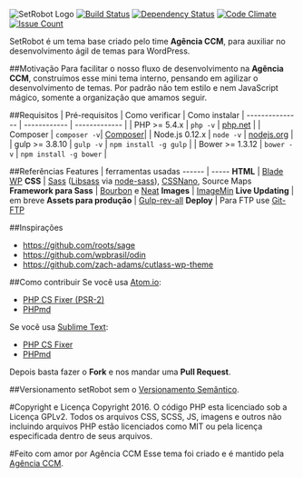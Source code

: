 ![SetRobot Logo](http://agenciaccm.s3-sa-east-1.amazonaws.com/uploads/2016/07/16165134/setrobot_logo.svg "SetRobot")
[![Build Status](https://travis-ci.org/CC-Mkt/setRobot.svg?branch=master)](https://travis-ci.org/CC-Mkt/setRobot)
[![Dependency Status](https://david-dm.org/CC-Mkt/setRobot.svg)](https://david-dm.org/CC-Mkt/setRobot)
[![Code Climate](https://codeclimate.com/github/CC-Mkt/setRobot/badges/gpa.svg)](https://codeclimate.com/github/CC-Mkt/setRobot)
[![Issue Count](https://codeclimate.com/github/CC-Mkt/setRobot/badges/issue_count.svg)](https://codeclimate.com/github/CC-Mkt/setRobot)

SetRobot é um tema base criado pelo time **Agência CCM**, para auxiliar no desenvolvimento ágil de temas para WordPress.

##Motivação
Para facilitar o nosso fluxo de desenvolvimento na **Agência CCM**, construímos esse mini tema interno, pensando em agilizar o desenvolvimento de temas. Por padrão não tem estilo e nem JavaScript mágico, somente a organização que amamos seguir.

##Requisitos
| Pré-requisitos    | Como verificar | Como instalar
| --------------- | ------------ | ------------- |
| PHP >= 5.4.x    | `php -v`     | [php.net](http://php.net/manual/en/install.php) |
| Composer        | `composer -v`| [Composer](https://getcomposer.org/download/)|
| Node.js 0.12.x  | `node -v`    | [nodejs.org](http://nodejs.org/) |
| gulp >= 3.8.10  | `gulp -v`    | `npm install -g gulp` |
| Bower >= 1.3.12 | `bower -v`   | `npm install -g bower` |

##Referências
 Features    | ferramentas usadas
 ------ | -----
**HTML** | [Blade WP](https://github.com/tormjens/wp-blade)
**CSS** | [Sass](http://sass-lang.com/) ([Libsass](http://sass-lang.com/libsass) via [node-sass](https://github.com/sass/node-sass)), [CSSNano](https://github.com/ben-eb/cssnano), Source Maps
**Framework para Sass** | [Bourbon](Bourbon.io) e [Neat](neat.bourbon.io)
**Images** | [ImageMin](https://www.npmjs.com/package/gulp-imagemin)
**Live Updating** |  em breve
**Assets para produção** | [Gulp-rev-all](https://github.com/smysnk/gulp-rev-all)
**Deploy** | Para FTP use [Git-FTP](https://github.com/git-ftp/git-ftp)

##Inspirações
 - https://github.com/roots/sage
 - https://github.com/wpbrasil/odin
 - https://github.com/zach-adams/cutlass-wp-theme

##Como contribuir
Se você usa [Atom.io](https://atom.io/):
- [PHP CS Fixer (PSR-2)](https://atom.io/packages/php-cs-fixer)
- [PHPmd](https://atom.io/packages/linter-phpmd)

Se você usa [Sublime Text](https://www.sublimetext.com/):
- [PHP CS Fixer](https://github.com/benmatselby/sublime-phpcs)
- [PHPmd](https://github.com/SublimeLinter/SublimeLinter-phpmd)

Depois basta fazer o **Fork** e nos mandar uma **Pull Request**.

##Versionamento
setRobot sem o [Versionamento Semântico](http://semver.org/lang/pt-BR/).

#Copyright e Licença
Copyright 2016.
O código PHP esta licenciado sob a Licença GPLv2. Todos os arquivos CSS, SCSS, JS, imagens e outros não incluindo arquivos PHP estão licenciados como MIT ou pela licença especificada dentro de seus arquivos.

#Feito com amor por Agência CCM
Esse tema foi criado e é mantido pela [Agência CCM](http://agenciaccm.com.br).
